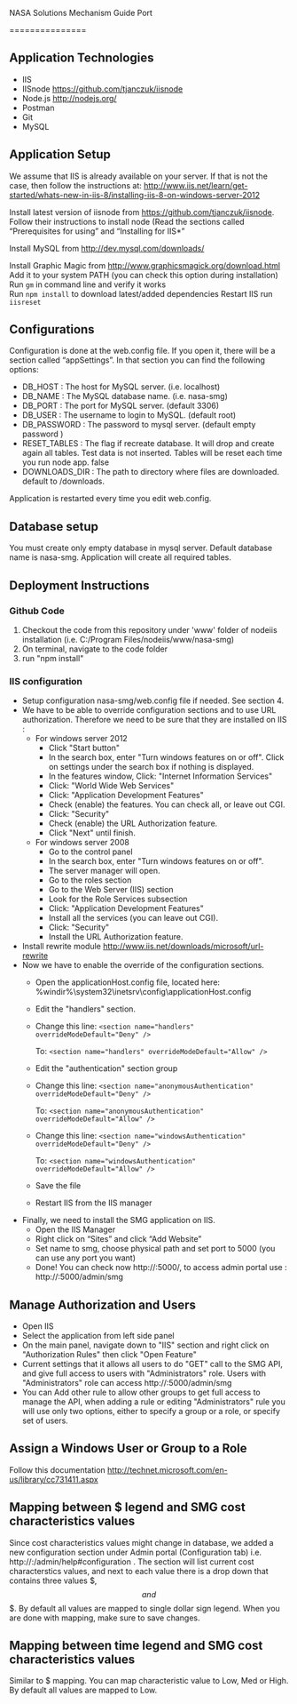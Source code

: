 
NASA Solutions Mechanism Guide Port

===============

## Application Technologies

-	IIS
-	IISnode https://github.com/tjanczuk/iisnode 
-	Node.js http://nodejs.org/
-	Postman
-	Git
-	MySQL

## Application Setup

We assume that IIS is already available on your server. If that is not the case, then follow the instructions at: http://www.iis.net/learn/get-started/whats-new-in-iis-8/installing-iis-8-on-windows-server-2012 

Install latest version of iisnode from https://github.com/tjanczuk/iisnode. Follow their instructions to install node (Read the sections called “Prerequisites for using” and “Installing for IIS*”

Install MySQL from http://dev.mysql.com/downloads/ 

Install Graphic Magic from http://www.graphicsmagick.org/download.html  
Add it to your system PATH (you can check this option during installation)  
Run ``gm`` in command line and verify it works  
Run ``npm install`` to download latest/added dependencies
Restart IIS run ``iisreset``

## Configurations

Configuration is done at the web.config file. If you open it, there will be a section called “appSettings”. In that section you can find the following options:

- DB_HOST :	The host for MySQL server.	(i.e. localhost)
- DB_NAME :	The MySQL database name. 	(i.e. nasa-smg)
- DB_PORT	: The port for MySQL server.	(default 3306)
- DB_USER	: The username to login to MySQL.	(default root)
- DB_PASSWORD : The password to mysql server.	(default empty password )
- RESET_TABLES : The flag if recreate database. It will drop and create again all tables. Test data is not inserted. Tables will be reset each time you run node app.	false
- DOWNLOADS_DIR	: The path to directory where files are downloaded. default to <app folder>/downloads.

Application is restarted every time you edit web.config.

## Database setup

You must create only empty database in mysql server. Default database name is nasa-smg. Application will create all required tables.

##	Deployment Instructions

### Github Code

1. Checkout the code from this repository under 'www' folder of nodeiis installation (i.e. C:/Program Files/nodeiis/www/nasa-smg)
2. On terminal, navigate to the code folder
3. run "npm install"

###	 IIS configuration

* Setup configuration nasa-smg/web.config file if needed. See section 4.
* We have to be able to override configuration sections and to use URL authorization. Therefore we need to be sure that they are installed on IIS :
  * For windows server 2012
    * Click "Start button"
    * In the search box, enter "Turn windows features on or off". Click on settings under the search box if nothing is displayed.
    * In the features window, Click: "Internet Information Services"
    * Click: "World Wide Web Services"
    * Click: "Application Development Features"
    * Check (enable) the features. You can check all, or leave out CGI.
    * Click: "Security"
    * Check (enable) the URL Authorization feature.
    * Click "Next" until finish.
  * For windows server 2008
    * Go to the control panel
    * In the search box, enter "Turn windows features on or off".
    * The server manager will open.
    * Go to the roles section
    * Go to the Web Server (IIS) section
    * Look for the Role Services subsection
    * Click: "Application Development Features"
    * Install all the services (you can leave out CGI).
    * Click: "Security"
    * Install the URL Authorization feature.
* Install rewrite module http://www.iis.net/downloads/microsoft/url-rewrite
* Now we have to enable the override of the configuration sections.
  * Open the applicationHost.config file, located here: %windir%\system32\inetsrv\config\applicationHost.config
  * Edit the "handlers" section.
  * Change this line:
       ``<section name="handlers" overrideModeDefault="Deny" />``

    To:
       ``<section name="handlers" overrideModeDefault="Allow" />``

  * Edit the "authentication" section group
  * Change this line:
       ``<section name="anonymousAuthentication" overrideModeDefault="Deny" />``

       To:
       ``<section name="anonymousAuthentication" overrideModeDefault="Allow" />``
       
  * Change this line:
       ``<section name="windowsAuthentication" overrideModeDefault="Deny" />``

       To:
       ``<section name="windowsAuthentication" overrideModeDefault="Allow" />``
       
  * Save the file
  * Restart IIS from the IIS manager
* Finally, we need to install the SMG application on IIS.
  * Open the IIS Manager
  * Right click on “Sites” and click “Add Website”
  * Set name to smg, choose physical path and set port to 5000 (you can use any port you want)
  * Done! You can check now http://<IP>:5000/, to access admin portal use : http://<IP>:5000/admin/smg

## Manage Authorization and Users

* Open IIS
* Select the application from left side panel
* On the main panel, navigate down to "IIS" section and right click on "Authorization Rules" then click "Open Feature"
* Current settings that it allows all users to do "GET" call to the SMG API, and give full access to users with "Administrators" role. Users with "Administrators" role can access http://<IP>:5000/admin/smg
* You can Add other rule to allow other groups to get full access to manage the API, when adding a rule or editing "Administrators" rule you will use only two options, either to specify a group or a role, or specify set of users.

## Assign a Windows User or Group to a Role 

Follow this documentation
http://technet.microsoft.com/en-us/library/cc731411.aspx

## Mapping between $ legend and SMG cost characteristics values

Since cost characteristics values might change in database, we added a new configuration section under Admin portal (Configuration tab) i.e. http://<url>:<port>/admin/help#configuration . The section will list current cost characterstics values, and next to each value there is a drop down that contains three values $, $$ and $$$. By default all values are mapped to single dollar sign legend. When you are done with mapping, make sure to save changes.

## Mapping between time legend and SMG cost characteristics values
Similar to $ mapping. You can map characteristic value to Low, Med or High. By default all values are mapped to Low.
